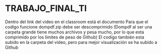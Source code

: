 # TRABAJO_FINAL_TI
Dentro del link del video en el classroom está el documento
Para que el codigo funcione dompdf.zip debe ser descomprimido (Dompdf al ser una carpeta grande tiene muchos archivos y pesa mucho, por lo que esta comprimido por los limites de peso de Github)
El codigo también esta subido en la carpeta del video, pero para mejor visualización se ha subido a Github
